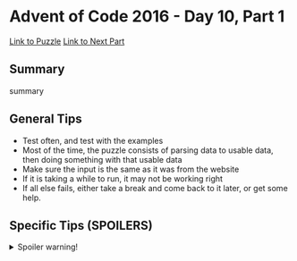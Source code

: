 # Advent of Code 2016 - Day 10, Part 1

[Link to Puzzle](https://adventofcode.com/2016/day/10)
[Link to Next Part](https://github.com/CodingAP/unofficial-aoc-syllabus/blob/main/years/2016/day10/part2.md)

## Summary
summary

## General Tips
- Test often, and test with the examples
- Most of the time, the puzzle consists of parsing data to usable data, then doing something with that usable data
- Make sure the input is the same as it was from the website
- If it is taking a while to run, it may not be working right
- If all else fails, either take a break and come back to it later, or get some help.

## Specific Tips (SPOILERS)
<details> <summary>Spoiler warning!</summary>

specific tips

</details>